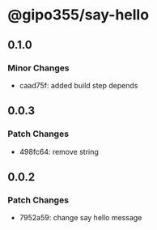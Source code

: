 # @gipo355/say-hello

## 0.1.0

### Minor Changes

- caad75f: added build step depends

## 0.0.3

### Patch Changes

- 498fc64: remove string

## 0.0.2

### Patch Changes

- 7952a59: change say hello message
